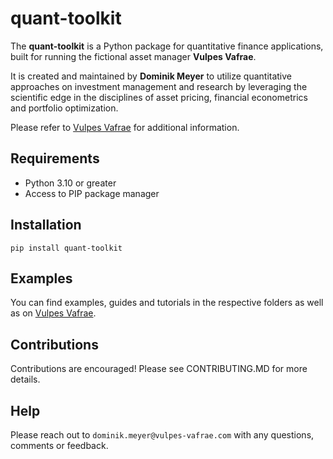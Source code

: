 # quant-toolkit

The **quant-toolkit** is a Python package for quantitative finance applications, built for running the fictional asset manager **Vulpes Vafrae**.

It is created and maintained by **Dominik Meyer** to utilize quantitative approaches on investment management and research by leveraging the scientific edge in the disciplines of asset pricing, financial econometrics and portfolio optimization.

Please refer to [Vulpes Vafrae](https://www.google.com/) for additional information.

## Requirements

* Python 3.10 or greater
* Access to PIP package manager

## Installation

```
pip install quant-toolkit
```

## Examples

You can find examples, guides and tutorials in the respective folders as well as on [Vulpes Vafrae](https://www.google.com/).

## Contributions

Contributions are encouraged! Please see CONTRIBUTING.MD for more details.

## Help

Please reach out to `dominik.meyer@vulpes-vafrae.com` with any questions, comments or feedback.